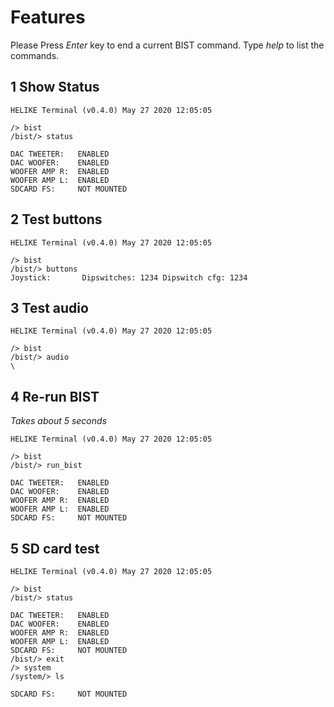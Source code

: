 # Features

Please Press _Enter_ key to end a current BIST command. Type _help_ to list the commands.

## 1 Show Status
```
HELIKE Terminal (v0.4.0) May 27 2020 12:05:05

/> bist
/bist/> status

DAC TWEETER:   ENABLED
DAC WOOFER:    ENABLED
WOOFER AMP R:  ENABLED
WOOFER AMP L:  ENABLED
SDCARD FS:     NOT MOUNTED

```

## 2 Test buttons
```
HELIKE Terminal (v0.4.0) May 27 2020 12:05:05

/> bist
/bist/> buttons
Joystick:       Dipswitches: 1234 Dipswitch cfg: 1234
```
## 3 Test audio
```
HELIKE Terminal (v0.4.0) May 27 2020 12:05:05

/> bist
/bist/> audio
\
```
## 4 Re-run BIST
_Takes about 5 seconds_
```
HELIKE Terminal (v0.4.0) May 27 2020 12:05:05

/> bist
/bist/> run_bist

DAC TWEETER:   ENABLED
DAC WOOFER:    ENABLED
WOOFER AMP R:  ENABLED
WOOFER AMP L:  ENABLED
SDCARD FS:     NOT MOUNTED

```

## 5 SD card test
```
HELIKE Terminal (v0.4.0) May 27 2020 12:05:05

/> bist
/bist/> status

DAC TWEETER:   ENABLED
DAC WOOFER:    ENABLED
WOOFER AMP R:  ENABLED
WOOFER AMP L:  ENABLED
SDCARD FS:     NOT MOUNTED
/bist/> exit
/> system
/system/> ls

SDCARD FS:     NOT MOUNTED
```